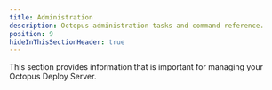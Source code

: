 ```yaml
---
title: Administration
description: Octopus administration tasks and command reference.
position: 9
hideInThisSectionHeader: true
---
```


This section provides information that is important for managing your Octopus Deploy Server.

